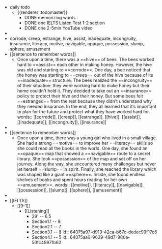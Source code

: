 - daily todo
	- {{renderer :todomaster}}
		- DONE memorizing words
		- DONE one IELTS Listen Test 1-2 section
		- DONE one 2-5min YouTube video
-
- corrode, creep, estrange, hive, assist, inadequate, incongruity, insurance, literacy, motive, navigable, opaque, possession, slump, sphere, amusement
- [[sentence to remember words]]
	- Once upon a time, there was a ==hive== of bees. The bees worked hard to ==assist== each other in making honey. However, the hive was old and starting to ==corrode==. One day, a bee noticed that the honey was starting to ==creep== out of the hive because of its ==inadequate== structure. The bees realized the ==incongruity== of their situation: they were working hard to make honey but their home couldn't hold it. They decided to take out an ==insurance== policy to protect their hive and their honey. But some bees felt ==estranged== from the rest because they didn't understand why they needed insurance. In the end, they all learned that it’s important to plan for the future and protect what they have worked hard for.
	  words:: [[corrode]], [[creep]], [[estrange]], [[hive]], [[assist]], [[inadequate]], [[incongruity]], [[insurance]]
-
- [[sentence to remember words]]
	- Once upon a time, there was a young girl who lived in a small village. She had a strong ==motive== to improve her ==literacy== skills so she could read all the books in the world. One day, she found an ==opaque== map that showed a ==navigable== route to a secret library. She took ==possession== of the map and set off on her journey. Along the way, she encountered many challenges but never let herself ==slump== in spirit. Finally, she reached the library which was shaped like a giant ==sphere==. Inside, she found endless shelves of books and spent hours reading for her own ==amusement==.
	  words:: [[motive]], [[literacy]], [[navigable]], [[possession]], [[slump]], [[sphere]], [[amusement]]
-
- [[IELTS]]
	- [[9-1]]
		- [[Listening]]
			- 29' -- 6.5
			- Section1.1 -- 9
			- Section2.1 -- 7
			- Section3.1 -- 8
			  id:: 64075a97-d913-42ca-b67c-dedec90f17c6
			- Section4.1 -- 5
			  id:: 64075aa6-9639-49d7-980a-50fc49971b62
